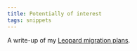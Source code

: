 ```yaml
---
title: Potentially of interest
tags: snippets
---
```


A write-up of my [Leopard migration plans](http://wincent.com/wiki/Leopard_migration_plans).
